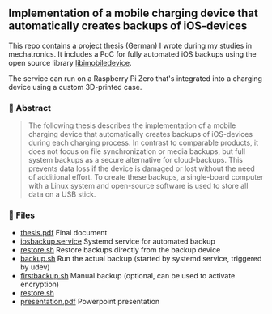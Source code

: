 ## Implementation of a mobile charging device that automatically creates backups of iOS-devices

This repo contains a project thesis (German) I wrote during my studies in mechatronics. It includes a PoC for fully automated iOS backups using the open source library [libimobiledevice](https://libimobiledevice.org/).

The service can run on a Raspberry Pi Zero that's integrated
into a charging device using a custom 3D-printed case.

### 📜 Abstract

> The following thesis describes the implementation of a mobile charging device that automatically 
> creates backups of iOS-devices during each charging process. In contrast to comparable
> products, it does not focus on file synchronization or media backups, but full system backups as
> a secure alternative for cloud-backups. This prevents data loss if the device is damaged or lost
> without the need of additional effort. To create these backups, a single-board computer with a
> Linux system and open-source software is used to store all data on a USB stick.

### 📁 Files

- [thesis.pdf](docs/thesis.pdf) Final document
- [iosbackup.service](systemd/iosbackup.service) Systemd service for automated backup
- [restore.sh](scripts/restore.sh) Restore backups directly from the backup device
- [backup.sh](scripts/backup.sh) Run the actual backup (started by systemd service, triggered by udev)
- [firstbackup.sh](scripts/firstbackup.sh) Manual backup (optional, can be used to activate encryption)
- [restore.sh](scripts/restore.sh)
- [presentation.pdf](docs/presentation.pdf) Powerpoint presentation
